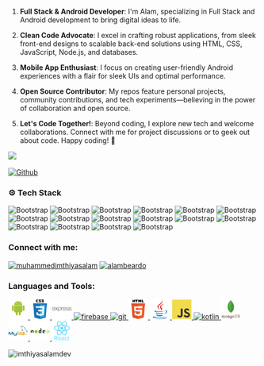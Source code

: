 

1. **Full Stack & Android Developer**: I'm Alam, specializing in Full Stack and Android development to bring digital ideas to life.

2. **Clean Code Advocate**: I excel in crafting robust applications, from sleek front-end designs to scalable back-end solutions using HTML, CSS, JavaScript, Node.js, and databases.

3. **Mobile App Enthusiast**: I focus on creating user-friendly Android experiences with a flair for sleek UIs and optimal performance.

4. **Open Source Contributor**: My repos feature personal projects, community contributions, and tech experiments—believing in the power of collaboration and open source.

5. **Let's Code Together!**: Beyond coding, I explore new tech and welcome collaborations. Connect with me for project discussions or to geek out about code. Happy coding! 🚀

[![](https://visitcount.itsvg.in/api?id=imthiyasalamdev&icon=0&color=0)](https://visitcount.itsvg.in)



[![Github](https://img.shields.io/github/followers/imthiyasalamdev?label=Follow&style=social)](https://github.com/imthiyasalamdev)




### ⚙️ Tech Stack

![Bootstrap](https://img.shields.io/badge/-Languages%3A-05122A?style=flat-square&logo=Languages:&color=120e8c) ![Bootstrap](https://img.shields.io/badge/-Java-05122A?style=flat-square&logo=Java&color=120e8c) ![Bootstrap](https://img.shields.io/badge/-Kotlin-05122A?style=flat-square&logo=Kotlin&color=120e8c) ![Bootstrap](https://img.shields.io/badge/-Design%3A-05122A?style=flat-square&logo=Design:&color=120e8c) ![Bootstrap](https://img.shields.io/badge/-Material%20Design-05122A?style=flat-square&logo=Material-Design&color=120e8c) ![Bootstrap](https://img.shields.io/badge/-Custom%20UI/UX-05122A?style=flat-square&logo=Custom-UI/UX&color=120e8c) ![Bootstrap](https://img.shields.io/badge/-XML-05122A?style=flat-square&logo=XML&color=120e8c) ![Bootstrap](https://img.shields.io/badge/-Backend%3A-05122A?style=flat-square&logo=Backend:&color=120e8c) ![Bootstrap](https://img.shields.io/badge/-Retrofit-05122A?style=flat-square&logo=Retrofit&color=120e8c) ![Bootstrap](https://img.shields.io/badge/-RESTful%20APIs-05122A?style=flat-square&logo=RESTful-APIs&color=120e8c) ![Bootstrap](https://img.shields.io/badge/-Firebase-05122A?style=flat-square&logo=Firebase&color=120e8c) ![Bootstrap](https://img.shields.io/badge/-Room-05122A?style=flat-square&logo=Room&color=120e8c) ![Bootstrap](https://img.shields.io/badge/-IDE%3A-05122A?style=flat-square&logo=IDE:&color=120e8c) ![Bootstrap](https://img.shields.io/badge/-Android%20Studio-05122A?style=flat-square&logo=Android-Studio&color=120e8c) ![Bootstrap](https://img.shields.io/badge/-IntelliJ%20IDEA-05122A?style=flat-square&logo=IntelliJ-IDEA&color=120e8c) ![Bootstrap](https://img.shields.io/badge/-Visual%20Studio%20Code-05122A?style=flat-square&logo=Visual-Studio-Code&color=120e8c)
</div>

<h3 align="left">Connect with me:</h3>
<p align="left">
<a href="https://linkedin.com/in/muhammedimthiyasalam" target="blank"><img align="center" src="https://raw.githubusercontent.com/rahuldkjain/github-profile-readme-generator/master/src/images/icons/Social/linked-in-alt.svg" alt="muhammedimthiyasalam" height="30" width="40" /></a>
<a href="https://instagram.com/alambeardo" target="blank"><img align="center" src="https://raw.githubusercontent.com/rahuldkjain/github-profile-readme-generator/master/src/images/icons/Social/instagram.svg" alt="alambeardo" height="30" width="40" /></a>
</p>

<h3 align="left">Languages and Tools:</h3>
<p align="left"> <a href="https://developer.android.com" target="_blank" rel="noreferrer"> <img src="https://raw.githubusercontent.com/devicons/devicon/master/icons/android/android-original-wordmark.svg" alt="android" width="40" height="40"/> </a> <a href="https://www.w3schools.com/css/" target="_blank" rel="noreferrer"> <img src="https://raw.githubusercontent.com/devicons/devicon/master/icons/css3/css3-original-wordmark.svg" alt="css3" width="40" height="40"/> </a> <a href="https://expressjs.com" target="_blank" rel="noreferrer"> <img src="https://raw.githubusercontent.com/devicons/devicon/master/icons/express/express-original-wordmark.svg" alt="express" width="40" height="40"/> </a> <a href="https://firebase.google.com/" target="_blank" rel="noreferrer"> <img src="https://www.vectorlogo.zone/logos/firebase/firebase-icon.svg" alt="firebase" width="40" height="40"/> </a> <a href="https://git-scm.com/" target="_blank" rel="noreferrer"> <img src="https://www.vectorlogo.zone/logos/git-scm/git-scm-icon.svg" alt="git" width="40" height="40"/> </a> <a href="https://www.w3.org/html/" target="_blank" rel="noreferrer"> <img src="https://raw.githubusercontent.com/devicons/devicon/master/icons/html5/html5-original-wordmark.svg" alt="html5" width="40" height="40"/> </a> <a href="https://www.java.com" target="_blank" rel="noreferrer"> <img src="https://raw.githubusercontent.com/devicons/devicon/master/icons/java/java-original.svg" alt="java" width="40" height="40"/> </a> <a href="https://developer.mozilla.org/en-US/docs/Web/JavaScript" target="_blank" rel="noreferrer"> <img src="https://raw.githubusercontent.com/devicons/devicon/master/icons/javascript/javascript-original.svg" alt="javascript" width="40" height="40"/> </a> <a href="https://kotlinlang.org" target="_blank" rel="noreferrer"> <img src="https://www.vectorlogo.zone/logos/kotlinlang/kotlinlang-icon.svg" alt="kotlin" width="40" height="40"/> </a> <a href="https://www.mongodb.com/" target="_blank" rel="noreferrer"> <img src="https://raw.githubusercontent.com/devicons/devicon/master/icons/mongodb/mongodb-original-wordmark.svg" alt="mongodb" width="40" height="40"/> </a> <a href="https://www.mysql.com/" target="_blank" rel="noreferrer"> <img src="https://raw.githubusercontent.com/devicons/devicon/master/icons/mysql/mysql-original-wordmark.svg" alt="mysql" width="40" height="40"/> </a> <a href="https://nodejs.org" target="_blank" rel="noreferrer"> <img src="https://raw.githubusercontent.com/devicons/devicon/master/icons/nodejs/nodejs-original-wordmark.svg" alt="nodejs" width="40" height="40"/> </a> <a href="https://reactjs.org/" target="_blank" rel="noreferrer"> <img src="https://raw.githubusercontent.com/devicons/devicon/master/icons/react/react-original-wordmark.svg" alt="react" width="40" height="40"/> </a> </p>

<p><img align="center" src="https://github-readme-stats.vercel.app/api/top-langs?username=imthiyasalamdev&show_icons=true&locale=en&layout=compact" alt="imthiyasalamdev" /></p>











<!---
imthiyasalamdev/imthiyasalamdev is a ✨ special ✨ repository because its `README.md` (this file) appears on your GitHub profile.
You can click the Preview link to take a look at your changes.
--->
